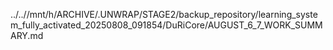 ../..//mnt/h/ARCHIVE/.UNWRAP/STAGE2/backup_repository/learning_system_fully_activated_20250808_091854/DuRiCore/AUGUST_6_7_WORK_SUMMARY.md